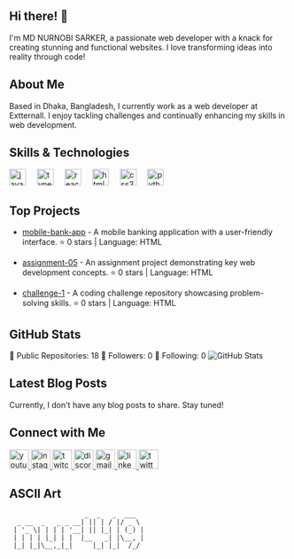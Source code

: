 ## Hi there! 👋

I'm MD NURNOBI SARKER, a passionate web developer with a knack for creating stunning and functional websites. I love transforming ideas into reality through code!

## About Me

Based in Dhaka, Bangladesh, I currently work as a web developer at Extternall. I enjoy tackling challenges and continually enhancing my skills in web development.

## Skills & Technologies
<div align="left">
  <img src="https://cdn.jsdelivr.net/gh/devicons/devicon/icons/javascript/javascript-original.svg" height="30" alt="javascript logo"  />
  <img width="12" />
  <img src="https://cdn.jsdelivr.net/gh/devicons/devicon/icons/typescript/typescript-original.svg" height="30" alt="typescript logo"  />
  <img width="12" />
  <img src="https://cdn.jsdelivr.net/gh/devicons/devicon/icons/react/react-original.svg" height="30" alt="react logo"  />
  <img width="12" />
  <img src="https://cdn.jsdelivr.net/gh/devicons/devicon/icons/html5/html5-original.svg" height="30" alt="html5 logo"  />
  <img width="12" />
  <img src="https://cdn.jsdelivr.net/gh/devicons/devicon/icons/css3/css3-original.svg" height="30" alt="css3 logo"  />
  <img width="12" />
  <img src="https://cdn.jsdelivr.net/gh/devicons/devicon/icons/python/python-original.svg" height="30" alt="python logo"  />
  <img width="12" />
 
</div>

## Top Projects


- [mobile-bank-app](https://github.com/nur419/mobile-bank-app) - A mobile banking application with a user-friendly interface. ⭐️ 0 stars | Language: HTML
- [assignment-05](https://github.com/nur419/assignment-05) - An assignment project demonstrating key web development concepts. ⭐️ 0 stars | Language: HTML

- [challenge-1](https://github.com/nur419/challenge-1) - A coding challenge repository showcasing problem-solving skills. ⭐️ 0 stars | Language: HTML

## GitHub Stats

🌟 Public Repositories: 18
👥 Followers: 0
🔗 Following: 0
![GitHub Stats](https://github-readme-stats.vercel.app/api?username=nur419&show_icons=true&hide_title=true&count_private=true&theme=radical)

## Latest Blog Posts

Currently, I don't have any blog posts to share. Stay tuned!

## Connect with Me

<div align="left">
  <a href="https://www.youtube.com/" target="_blank">
    <img src="https://img.shields.io/static/v1?message=Youtube&logo=youtube&label=&color=FF0000&logoColor=white&labelColor=&style=for-the-badge" height="35" alt="youtube logo" />
  </a>
  <a href="https://www.instagram.com/" target="_blank">
    <img src="https://img.shields.io/static/v1?message=Instagram&logo=instagram&label=&color=E4405F&logoColor=white&labelColor=&style=for-the-badge" height="35" alt="instagram logo" />
  </a>
  <a href="https://www.twitch.tv/" target="_blank">
    <img src="https://img.shields.io/static/v1?message=Twitch&logo=twitch&label=&color=9146FF&logoColor=white&labelColor=&style=for-the-badge" height="35" alt="twitch logo" />
  </a>
  <a href="https://discord.com/" target="_blank">
    <img src="https://img.shields.io/static/v1?message=Discord&logo=discord&label=&color=7289DA&logoColor=white&labelColor=&style=for-the-badge" height="35" alt="discord logo" />
  </a>
  <a href="mailto:nurnobi.dev@gmail.com" target="_blank">
    <img src="https://img.shields.io/static/v1?message=Gmail&logo=gmail&label=&color=D14836&logoColor=white&labelColor=&style=for-the-badge" height="35" alt="gmail logo" />
  </a>
  <a href="https://linkedin.com/in/nurnobi-sorkar-5995a025b" target="_blank">
    <img src="https://img.shields.io/static/v1?message=LinkedIn&logo=linkedin&label=&color=0077B5&logoColor=white&labelColor=&style=for-the-badge" height="35" alt="linkedin logo" />
  </a>
  <a href="https://x.com/NURNOBISARKER71" target="_blank">
    <img src="https://img.shields.io/static/v1?message=Twitter&logo=twitter&label=&color=1DA1F2&logoColor=white&labelColor=&style=for-the-badge" height="35" alt="twitter logo" />
  </a>
</div>


## ASCII Art

```
                   _  _   _  ___  
  _ __  _   _ _ __| || | / |/ _ \ 
 | '_ \| | | | '__| || |_| | (_) |
 | | | | |_| | |  |__   _| |\__, |
 |_| |_|\__,_|_|     |_| |_|  /_/ 
                                  
```
